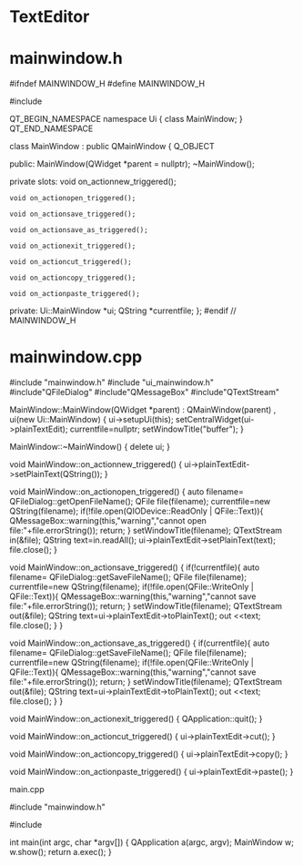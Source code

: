 # TextEditor
# mainwindow.h

#ifndef MAINWINDOW_H
#define MAINWINDOW_H

#include <QMainWindow>

QT_BEGIN_NAMESPACE
namespace Ui { class MainWindow; }
QT_END_NAMESPACE

class MainWindow : public QMainWindow
{
    Q_OBJECT

public:
    MainWindow(QWidget *parent = nullptr);
    ~MainWindow();

private slots:
    void on_actionnew_triggered();

    void on_actionopen_triggered();

    void on_actionsave_triggered();

    void on_actionsave_as_triggered();

    void on_actionexit_triggered();

    void on_actioncut_triggered();

    void on_actioncopy_triggered();

    void on_actionpaste_triggered();

private:
    Ui::MainWindow *ui;
    QString *currentfile;
};
#endif // MAINWINDOW_H

# mainwindow.cpp
  
#include "mainwindow.h"
#include "ui_mainwindow.h"
#include"QFileDialog"
#include"QMessageBox"
#include"QTextStream"

MainWindow::MainWindow(QWidget *parent)
    : QMainWindow(parent)
    , ui(new Ui::MainWindow)
{
    ui->setupUi(this);
    setCentralWidget(ui->plainTextEdit);
    currentfile=nullptr;
    setWindowTitle("buffer");
}

MainWindow::~MainWindow()
{
    delete ui;
}


void MainWindow::on_actionnew_triggered()
{
   ui->plainTextEdit->setPlainText(QString());
}


void MainWindow::on_actionopen_triggered()
{
    auto filename= QFileDialog::getOpenFileName();
        QFile file(filename);
        currentfile=new QString(filename);
        if(!file.open(QIODevice::ReadOnly | QFile::Text)){
            QMessageBox::warning(this,"warning","cannot open file:"+file.errorString());
              return;
        }
        setWindowTitle(filename);
        QTextStream in(&file);
        QString text=in.readAll();
        ui->plainTextEdit->setPlainText(text);
        file.close();
}


void MainWindow::on_actionsave_triggered()
{
    if(!currentfile){
        auto filename= QFileDialog::getSaveFileName();
        QFile file(filename);
        currentfile=new QString(filename);
        if(!file.open(QFile::WriteOnly | QFile::Text)){
            QMessageBox::warning(this,"warning","cannot save file:"+file.errorString());
            return;
        }
        setWindowTitle(filename);
        QTextStream out(&file);
        QString text=ui->plainTextEdit->toPlainText();
        out <<text;
        file.close();
        }
}


void MainWindow::on_actionsave_as_triggered()
{
    if(currentfile){
        auto filename= QFileDialog::getSaveFileName();
        QFile file(filename);
        currentfile=new QString(filename);
        if(!file.open(QFile::WriteOnly | QFile::Text)){
            QMessageBox::warning(this,"warning","cannot save file:"+file.errorString());
            return;
        }
        setWindowTitle(filename);
        QTextStream out(&file);
        QString text=ui->plainTextEdit->toPlainText();
        out <<text;
        file.close();
        }
}


void MainWindow::on_actionexit_triggered()
{
    QApplication::quit();
}


void MainWindow::on_actioncut_triggered()
{
    ui->plainTextEdit->cut();
}


void MainWindow::on_actioncopy_triggered()
{
   ui->plainTextEdit->copy();
}


void MainWindow::on_actionpaste_triggered()
{
     ui->plainTextEdit->paste();
}

main.cpp
  
#include "mainwindow.h"

#include <QApplication>

int main(int argc, char *argv[])
{
    QApplication a(argc, argv);
    MainWindow w;
    w.show();
    return a.exec();
}
